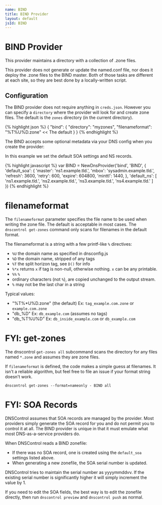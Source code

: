 ```yaml
---
name: BIND
title: BIND Provider
layout: default
jsId: BIND
---
```

# BIND Provider
This provider maintains a directory with a collection of .zone files.

This provider does not generate or update the named.conf file, nor does it deploy the .zone files to the BIND master.
Both of those tasks are different at each site, so they are best done by a locally-written script.


## Configuration
The BIND provider does not require anything in `creds.json`. However
you can specify a `directory` where the provider will look for and create zone files. The default is the `zones` directory (in the current directory).

{% highlight json %}
{
  "bind": {
    "directory": "myzones",
    "filenameformat": "%T%U%D.zone"      << The default
  }
}
{% endhighlight %}


The BIND accepts some optional metadata via your DNS config when you create the provider:

In this example we set the default SOA settings and NS records.

{% highlight javascript %}
var BIND = NewDnsProvider('bind', 'BIND', {
        'default_soa': {
        'master': 'ns1.example.tld.',
        'mbox': 'sysadmin.example.tld.',
        'refresh': 3600,
        'retry': 600,
        'expire': 604800,
        'minttl': 1440,
    },
    'default_ns': [
        'ns1.example.tld.',
        'ns2.example.tld.',
        'ns3.example.tld.',
        'ns4.example.tld.'
    ]
})
{% endhighlight %}

# filenameformat

The `filenameformat` parameter specifies the file name to be used when
writing the zone file. The default is acceptable in most cases.
The `dnscontrol get-zones` command only scans for filenames in the
default format.

The filenameformat is a string with a few printf-like `%` directives:

  * `%U`  the domain name as specified in dnsconfig.js
  * `%D`  the domain name, stripped of any tags
  * `%T`  the split horizon tag, see `D()` for info
  * `%*x`  returns `x` if tag is non-null, otherwise nothing. `x` can be any printable.
  * `%%`  `%`
  * ordinary characters (not `%`), are copied unchanged to the output stream.
  * `%` may not be the last char in a string

Typical values:

  * "%T%*U%D.zone"  (the default) Ex: `tag_example.com.zone` or `example.com.zone`
  * "db_%D"  Ex: `db_example.com` (assumes no tags)
  * "db_%T%U%D"  Ex: `db_inside_example.com` or `db_example.com`

# FYI: get-zones

The dnscontrol `get-zones all` subcommand scans the directory for
any files named `*.zone` and assumes they are zone files.

If `filenameformat` is defined, the code makes a simple guess
at filenames. It isn't a reliable algorithm, but feel free to
file an issue if your format string doesn't work.

```
dnscontrol get-zones --format=nameonly - BIND all
```

# FYI: SOA Records

DNSControl assumes that SOA records are managed by the provider.  Most
providers simply generate the SOA record for you and do not permit you
to control it at all.  The BIND provider is unique in that it must emulate
what most DNS-as-a-service providers do.

When DNSControl reads a BIND zonefile:

* If there was no SOA record, one is created using the `default_soa`
  settings listed above.
* When generating a new zonefile, the SOA serial number is
  updated.

DNSControl tries to maintain the serial number as yyyymmddvv. If the
existing serial number is significantly higher it will simply
increment the value by 1.

If you need to edit the SOA fields, the best way is to edit the
zonefile directly, then run `dnscontrol preview` and `dnscontrol push`
as normal.
